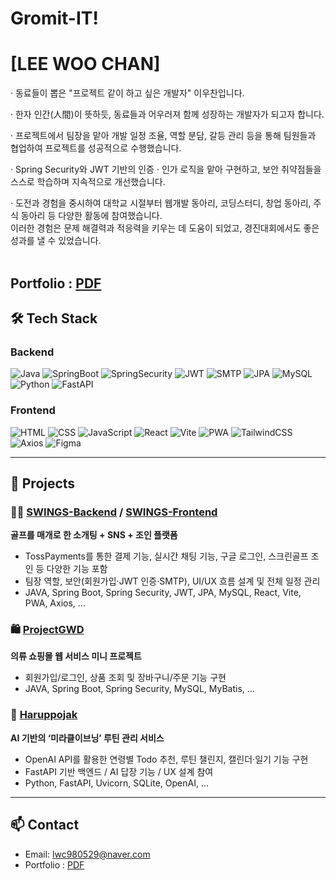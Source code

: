 #  Gromit-IT!
# [LEE WOO CHAN]
· 동료들이 뽑은 "프로젝트 같이 하고 싶은 개발자" 이우찬입니다.

· 한자 인간(人間)이 뜻하듯, 동료들과 어우러져 함께 성장하는 개발자가 되고자 합니다.

· 프로젝트에서 팀장을 맡아 개발 일정 조율, 역할 분담, 갈등 관리 등을 통해
  팀원들과 협업하여 프로젝트를 성공적으로 수행했습니다.

· Spring Security와 JWT 기반의 인증 · 인가 로직을 맡아 구현하고,
  보안 취약점들을 스스로 학습하며 지속적으로 개선했습니다.

· 도전과 경험을 중시하여 대학교 시절부터
  웹개발 동아리, 코딩스터디, 창업 동아리, 주식 동아리 등 다양한 활동에 참여했습니다.
  </br>
  이러한 경험은 문제 해결력과 적응력을 키우는 데 도움이 되었고,
  경진대회에서도 좋은 성과를 낼 수 있었습니다.
  </br>
  </br>
  ## Portfolio : [PDF](https://github.com/Gromit-IT/Gromit-IT/blob/main/%ED%8F%AC%ED%8A%B8%ED%8F%B4%EB%A6%AC%EC%98%A4_%EC%9D%B4%EC%9A%B0%EC%B0%AC.pdf)

## 🛠️ Tech Stack

### Backend
![Java](https://img.shields.io/badge/Java-007396?style=flat&logo=java&logoColor=white)
![SpringBoot](https://img.shields.io/badge/SpringBoot-6DB33F?style=flat&logo=springboot&logoColor=white)
![SpringSecurity](https://img.shields.io/badge/Spring%20Security-6DB33F?style=flat&logo=spring&logoColor=white)
![JWT](https://img.shields.io/badge/JWT-000000?style=flat&logo=JSON%20web%20tokens&logoColor=white)
![SMTP](https://img.shields.io/badge/SMTP-FF9900?style=flat)
![JPA](https://img.shields.io/badge/JPA-007396?style=flat)
![MySQL](https://img.shields.io/badge/MySQL-4479A1?style=flat&logo=mysql&logoColor=white)
![Python](https://img.shields.io/badge/Python-3776AB?style=flat&logo=python&logoColor=white)
![FastAPI](https://img.shields.io/badge/FastAPI-009688?style=flat&logo=fastapi&logoColor=white)

### Frontend
![HTML](https://img.shields.io/badge/HTML-E34F26?style=flat&logo=html5&logoColor=white)
![CSS](https://img.shields.io/badge/CSS-1572B6?style=flat&logo=css3&logoColor=white)
![JavaScript](https://img.shields.io/badge/JavaScript-F7DF1E?style=flat&logo=javascript&logoColor=black)
![React](https://img.shields.io/badge/React-61DAFB?style=flat&logo=react&logoColor=black)
![Vite](https://img.shields.io/badge/Vite-646CFF?style=flat&logo=vite&logoColor=white)
![PWA](https://img.shields.io/badge/PWA-5A0FC8?style=flat&logo=pwa&logoColor=white)
![TailwindCSS](https://img.shields.io/badge/TailwindCSS-06B6D4?style=flat&logo=tailwindcss&logoColor=white)
![Axios](https://img.shields.io/badge/Axios-5A29E4?style=flat)
![Figma](https://img.shields.io/badge/Figma-F24E1E?style=flat&logo=figma&logoColor=white)


---

## 🚀 Projects
### 🏌️‍♀️ [SWINGS-Backend](https://github.com/SWINGS-SOLOFF/SWINGS-BE) / [SWINGS-Frontend](https://github.com/SWINGS-SOLOFF/SWINGS-FE)  
**골프를 매개로 한 소개팅 + SNS + 조인 플랫폼**  
- TossPayments를 통한 결제 기능, 실시간 채팅 기능, 구글 로그인, 스크린골프 조인 등 다양한 기능 포함  
- 팀장 역할, 보안(회원가입·JWT 인증·SMTP), UI/UX 흐름 설계 및 전체 일정 관리
- JAVA, Spring Boot, Spring Security, JWT, JPA, MySQL, React, Vite, PWA, Axios, ...


### 🛍️ [ProjectGWD](https://github.com/Gromit-IT/ProjectGWD)  
**의류 쇼핑몰 웹 서비스 미니 프로젝트**  
- 회원가입/로그인, 상품 조회 및 장바구니/주문 기능 구현
- JAVA, Spring Boot, Spring Security, MySQL, MyBatis, ...
  
### 🌙 [Haruppojak](https://github.com/Gromit-IT/Haruppojak)  
**AI 기반의 ‘미라클이브닝’ 루틴 관리 서비스**  
- OpenAI API를 활용한 연령별 Todo 추천, 루틴 챌린지, 캘린더·일기 기능 구현  
- FastAPI 기반 백엔드 / AI 답장 기능 / UX 설계 참여
- Python, FastAPI, Uvicorn, SQLite, OpenAI, ...

---

## 📫 Contact
- Email: lwc980529@naver.com
- Portfolio : [PDF](https://github.com/Gromit-IT/Gromit-IT/blob/main/%ED%8F%AC%ED%8A%B8%ED%8F%B4%EB%A6%AC%EC%98%A4_%EC%9D%B4%EC%9A%B0%EC%B0%AC.pdf)

